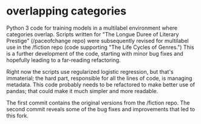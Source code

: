 overlapping categories
======================

Python 3 code for training models in a multilabel environment where categories overlap. Scripts written for "The Longue Duree of Literary Prestige" (/paceofchange repo) were subsequently revised for multilabel use in the /fiction repo (code supporting "The Life Cycles of Genres.") This is a further development of the code, starting with minor bug fixes and hopefully leading to a far-reading refactoring.

Right now the scripts use regularized logistic regression, but that's immaterial; the hard part, responsible for all the lines of code, is managing metadata. This code probably needs to be refactored to make better use of pandas; that could make it much simpler and more readable.

The first commit contains the original versions from the /fiction repo. The second commit reveals some of the bug fixes and improvements that led to this fork.
